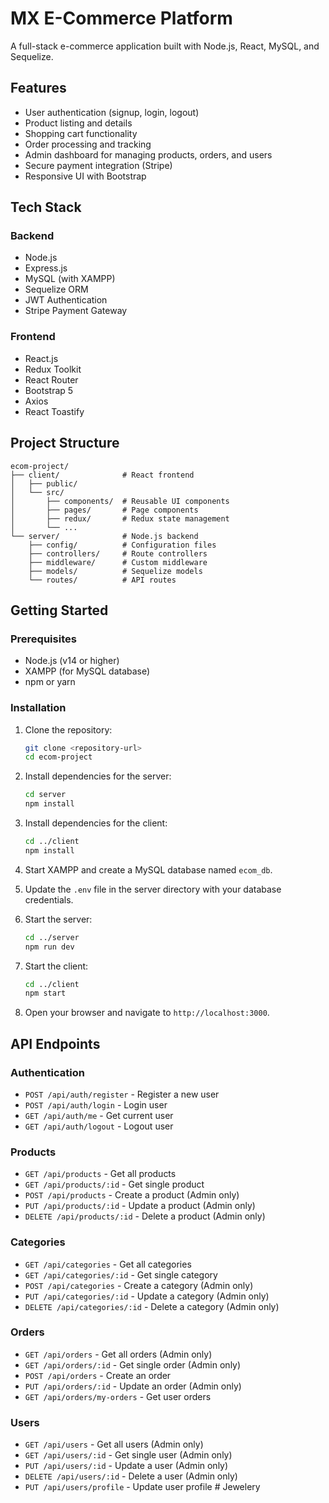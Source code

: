 # MX E-Commerce Platform

A full-stack e-commerce application built with Node.js, React, MySQL, and Sequelize.

## Features

- User authentication (signup, login, logout)
- Product listing and details
- Shopping cart functionality
- Order processing and tracking
- Admin dashboard for managing products, orders, and users
- Secure payment integration (Stripe)
- Responsive UI with Bootstrap

## Tech Stack

### Backend
- Node.js
- Express.js
- MySQL (with XAMPP)
- Sequelize ORM
- JWT Authentication
- Stripe Payment Gateway

### Frontend
- React.js
- Redux Toolkit
- React Router
- Bootstrap 5
- Axios
- React Toastify

## Project Structure

```
ecom-project/
├── client/              # React frontend
│   ├── public/
│   └── src/
│       ├── components/  # Reusable UI components
│       ├── pages/       # Page components
│       ├── redux/       # Redux state management
│       └── ...
└── server/              # Node.js backend
    ├── config/          # Configuration files
    ├── controllers/     # Route controllers
    ├── middleware/      # Custom middleware
    ├── models/          # Sequelize models
    └── routes/          # API routes
```

## Getting Started

### Prerequisites

- Node.js (v14 or higher)
- XAMPP (for MySQL database)
- npm or yarn

### Installation

1. Clone the repository:
   ```bash
   git clone <repository-url>
   cd ecom-project
   ```

2. Install dependencies for the server:
   ```bash
   cd server
   npm install
   ```

3. Install dependencies for the client:
   ```bash
   cd ../client
   npm install
   ```

4. Start XAMPP and create a MySQL database named `ecom_db`.

5. Update the `.env` file in the server directory with your database credentials.

6. Start the server:
   ```bash
   cd ../server
   npm run dev
   ```

7. Start the client:
   ```bash
   cd ../client
   npm start
   ```

8. Open your browser and navigate to `http://localhost:3000`.

## API Endpoints

### Authentication
- `POST /api/auth/register` - Register a new user
- `POST /api/auth/login` - Login user
- `GET /api/auth/me` - Get current user
- `GET /api/auth/logout` - Logout user

### Products
- `GET /api/products` - Get all products
- `GET /api/products/:id` - Get single product
- `POST /api/products` - Create a product (Admin only)
- `PUT /api/products/:id` - Update a product (Admin only)
- `DELETE /api/products/:id` - Delete a product (Admin only)

### Categories
- `GET /api/categories` - Get all categories
- `GET /api/categories/:id` - Get single category
- `POST /api/categories` - Create a category (Admin only)
- `PUT /api/categories/:id` - Update a category (Admin only)
- `DELETE /api/categories/:id` - Delete a category (Admin only)

### Orders
- `GET /api/orders` - Get all orders (Admin only)
- `GET /api/orders/:id` - Get single order (Admin only)
- `POST /api/orders` - Create an order
- `PUT /api/orders/:id` - Update an order (Admin only)
- `GET /api/orders/my-orders` - Get user orders

### Users
- `GET /api/users` - Get all users (Admin only)
- `GET /api/users/:id` - Get single user (Admin only)
- `PUT /api/users/:id` - Update a user (Admin only)
- `DELETE /api/users/:id` - Delete a user (Admin only)
- `PUT /api/users/profile` - Update user profile #   J e w e l e r y  
 
